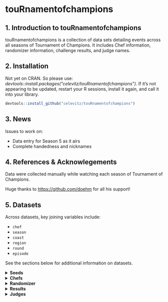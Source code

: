 touRnamentofchampions
================

## 1. Introduction to touRnamentofchampions

touRnamentofchampions is a collection of data sets detailing events
across all seasons of Tournament of Champions. It includes Chef
information, randomizer information, challenge results, and judge names.

## 2. Installation

Not yet on CRAN. So please use:
*devtools::install.packages(“celevitz/touRnamentofchampions”)*. If it’s
not appearing to be updated, restart your R sessions, install it again,
and call it into your library.

``` r
devtools::install_github("celevitz/touRnamentofchampions")
```

## 3. News

Issues to work on:

- Data entry for Season 5 as it airs
- Complete handedness and nicknames

## 4. References & Acknowlegements

Data were collected manually while watching each season of Tournament of
Champions.

Huge thanks to <https://github.com/doehm> for all his support!

## 5. Datasets

Across datasets, key joining variables include:

- `chef`
- `season`
- `coast`
- `region`
- `round`
- `episode`

See the sections below for additional information on datasets.

<details>
<summary>
<strong>Seeds</strong>
</summary>

### Seeds

- `chef`: Chef name (full name)
- `season`: Season number
- `seed`: Seed within their section of the bracket: values of 1
  through 8. Chefs that played in the play-in but didn’t make the final
  bracket will have letters in their seeds.
- `coast`: Are they East or West Coast?
- `region`: The region depends on how many chefs start the competition.
  If there are 16 chefs, then the region is left blank. If there are 32
  chefs, then the regions are A or B.

``` r
seeds 
#> # A tibble: 122 × 5
#>    chef               season seed  coast region
#>    <chr>               <dbl> <chr> <chr> <chr> 
#>  1 Alex Guarnaschelli      1 1.0   East  <NA>  
#>  2 Marc Murphy             1 2.0   East  <NA>  
#>  3 Rocco DiSpirito         1 3.0   East  <NA>  
#>  4 Amanda Freitag          1 4.0   East  <NA>  
#>  5 Elizabeth Falkner       1 5.0   East  <NA>  
#>  6 Maneet Chauhan          1 6.0   East  <NA>  
#>  7 Christian Petroni       1 7.0   East  <NA>  
#>  8 Darnell Ferguson        1 8.0   East  <NA>  
#>  9 Antonia Lofaso          1 1.0   West  <NA>  
#> 10 Michael Voltaggio       1 2.0   West  <NA>  
#> # ℹ 112 more rows
```

</details>
<details>
<summary>
<strong>Chefs</strong>
</summary>

### Chefs

- `chef`: Chef name (full name)
- `nickname`: Guy Fieri’s nickname for the chef
- `handedness`: Whether the chef is righthanded, lefthanded, or
  ambidextrous
- `gender`: male, female, nonbinary

``` r
chefs 
#> # A tibble: 69 × 4
#>    chef               nickname         handedness   gender
#>    <chr>              <chr>            <chr>        <chr> 
#>  1 Aaron May          <NA>             <NA>         male  
#>  2 Aarthi Sampath     <NA>             <NA>         female
#>  3 Adam Sobel         <NA>             <NA>         male  
#>  4 Adriana Urbina     <NA>             <NA>         female
#>  5 Alex Guarnaschelli N/A              Right-handed female
#>  6 Amanda Freitag     Chef AF          Right-handed female
#>  7 Antonia Lofaso     Warrior Princess Right-handed female
#>  8 Beau MacMillan     Beau Mac         Right-handed male  
#>  9 Bobby Marcotte     <NA>             <NA>         male  
#> 10 Brian Malarkey     <NA>             Left-handed  male  
#> # ℹ 59 more rows
```

</details>
<details>
<summary>
<strong>Randomizer</strong>
</summary>

### Randomizer

- `season`: Season number
- `episode`: Episode number
- `round`: Stage of the tournament: Play-in, Qualifier semi-final,
  Qualifier final, Round of 32, Round of 16, Quarterfinals, Semifinals,
  Final
- `challenge`: Variable to help distinguish rounds within the same Coast
  & Round
- `coast`: Are they East or West Coast?
- `region`: The region depends on how many chefs start the competition.
  If there are 16 chefs, then the region is left blank. If there are 32
  chefs, then the regions are A or B.
- `randomizer1`: First wheel of randomizer
- `randomizer2`: Second wheel of randomizer
- `randomizer3`: Third wheel of randomizer
- `randomizer4`: Fourth wheel of randomizer
- `time`: Length of challenge. Unit is minutes
- `randomizer5`: Fifth wheel of randomizer

``` r
randomizer 
#> # A tibble: 109 × 12
#>    season episode round         challenge coast region randomizer1   randomizer2
#>     <dbl>   <dbl> <chr>         <chr>     <chr> <chr>  <chr>         <chr>      
#>  1      1       1 Round of 16   A         East  <NA>   Pork tenderl… Peas       
#>  2      1       2 Round of 16   B         East  <NA>   Pork blade s… Squash     
#>  3      1       3 Round of 16   C         East  <NA>   Chicken thig… Kale       
#>  4      1       2 Round of 16   D         East  <NA>   Shrimp        Carrots    
#>  5      1       1 Round of 16   A         West  <NA>   Cod           Avocado    
#>  6      1       2 Round of 16   B         West  <NA>   Ground lamb   Broccoli   
#>  7      1       1 Round of 16   C         West  <NA>   Top sirloin   Mushrooms  
#>  8      1       3 Round of 16   D         West  <NA>   Chicken brea… Radish     
#>  9      1       3 Quarter-final A         West  <NA>   Quail         Bok choy   
#> 10      1       4 Quarter-final B         West  <NA>   Salmon        Bitter mel…
#> # ℹ 99 more rows
#> # ℹ 4 more variables: randomizer3 <chr>, randomizer4 <chr>, time <dbl>,
#> #   randomizer5 <dbl>
```

</details>
<details>
<summary>
<strong>Results</strong>
</summary>

### Results

- `season`: Season number
- `episode`: Episode number
- `round`: Stage of the tournament: Play-in, Qualifier semi-final,
  Qualifier final, Round of 32, Round of 16, Quarterfinals, Semifinals,
  Final
- `challenge`: Variable to help distinguish rounds within the same Coast
  & Round
- `coast`: Are they East or West Coast?
- `region`: The region depends on how many chefs start the competition.
  If there are 16 chefs, then the region is left blank. If there are 32
  chefs, then the regions are A or B.
- `y`: Numeric value to help when creating the bracket
- `chef`: Name of chef
- `commentator`: Who presented their food to the judges: Simon Majumdar
  or Justin Warner?
- `order`: When did their food get presented to the judges: Presented
  1st or Presented 2nd
- `score_taste`: Score that chef received for the taste of their dish:
  values of 0- 50
- `score_randomizer`: Score that chef received for how well they used
  the Randomizer: values of 0- 30
- `score_presentation`: Score that chef received for the presentation of
  their dish: values of 0- 20
- `total`: Total score that chef received: between 0 and 100

``` r
results 
#> # A tibble: 216 × 13
#>    season episode round       challenge coast region chef      commentator order
#>     <dbl>   <dbl> <chr>       <chr>     <chr> <chr>  <chr>     <chr>       <chr>
#>  1      1       1 Round of 16 A         East  <NA>   Darnell … Justin War… Pres…
#>  2      1       1 Round of 16 A         East  <NA>   Alex Gua… Simon Maju… Pres…
#>  3      1       2 Round of 16 B         East  <NA>   Elizabet… Justin War… Pres…
#>  4      1       2 Round of 16 B         East  <NA>   Amanda F… Simon Maju… Pres…
#>  5      1       3 Round of 16 C         East  <NA>   Maneet C… Simon Maju… Pres…
#>  6      1       3 Round of 16 C         East  <NA>   Rocco Di… Justin War… Pres…
#>  7      1       2 Round of 16 D         East  <NA>   Christia… Justin War… Pres…
#>  8      1       2 Round of 16 D         East  <NA>   Marc Mur… Simon Maju… Pres…
#>  9      1       1 Round of 16 A         West  <NA>   Marcel V… Simon Maju… Pres…
#> 10      1       1 Round of 16 A         West  <NA>   Antonia … Justin War… Pres…
#> # ℹ 206 more rows
#> # ℹ 4 more variables: score_taste <dbl>, score_randomizer <dbl>,
#> #   score_presentation <dbl>, total <dbl>
```

</details>
<details>
<summary>
<strong>Judges</strong>
</summary>

### Judges

The unique identifier is `season`-`episode`-`round`, because
occasionally a judge will only judge for one round within an episode.

- `season`: Season number
- `episode`: Episode number
- `judge`: Name of guest judge
- `round`: Stage of the tournament: Play-in, Qualifier semi-final,
  Qualifier final, Round of 32, Round of 16, Quarterfinals, Semifinals,
  Final

``` r
judges
#> # A tibble: 134 × 4
#>    season episode judge             round        
#>     <dbl>   <dbl> <chr>             <chr>        
#>  1      1       1 Curtis Stone      Round of 16  
#>  2      1       1 Marcus Samuelsson Round of 16  
#>  3      1       1 Nancy Silverton   Round of 16  
#>  4      1       2 Marcus Samuelsson Round of 16  
#>  5      1       2 Ming Tsai         Round of 16  
#>  6      1       2 Nancy Silverton   Round of 16  
#>  7      1       3 Marcus Samuelsson Round of 16  
#>  8      1       3 Ming Tsai         Round of 16  
#>  9      1       3 Nancy Silverton   Quarter-final
#> 10      1       3 Marcus Samuelsson Quarter-final
#> # ℹ 124 more rows
```
